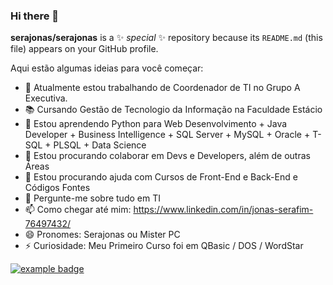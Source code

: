 ### Hi there 👋


**serajonas/serajonas** is a ✨ _special_ ✨ repository because its `README.md` (this file) appears on your GitHub profile.

Aqui estão algumas ideias para você começar:

- 🔭 Atualmente estou trabalhando de Coordenador de TI no Grupo A Executiva.
- 📚 Cursando Gestão de Tecnologio da Informação na Faculdade Estácio
- 🌱 Estou aprendendo Python para Web Desenvolvimento + Java Developer + Business Intelligence + SQL Server + MySQL + Oracle + T-SQL + PLSQL + Data Science
- 👯 Estou procurando colaborar em Devs e Developers, além de outras Áreas
- 🤔 Estou procurando ajuda com Cursos de Front-End e Back-End e Códigos Fontes
- 💬 Pergunte-me sobre tudo em TI
- 📫 Como chegar até mim: https://www.linkedin.com/in/jonas-serafim-76497432/
- 😄 Pronomes: Serajonas ou Mister PC
- ⚡ Curiosidade: Meu Primeiro Curso foi em QBasic / DOS / WordStar


<a href="#">
    <img src="help/badge1.svg" alt="example badge" style="vertical-align:top margin:6px 4px">
  </a> 
